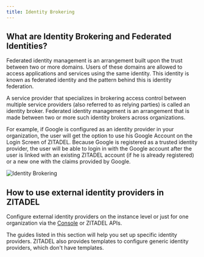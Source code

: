 ```yaml
---
title: Identity Brokering
---
```


## What are Identity Brokering and Federated Identities?

Federated identity management is an arrangement built upon the trust between two or more domains. Users of these domains are allowed to access applications and services using the same identity.
This identity is known as federated identity and the pattern behind this is identity federation.

A service provider that specializes in brokering access control between multiple service providers (also referred to as relying parties) is called an identity broker.
Federated identity management is an arrangement that is made between two or more such identity brokers across organizations.

For example, if Google is configured as an identity provider in your organization, the user will get the option to use his Google Account on the Login Screen of ZITADEL. Because Google is registered as a trusted identity provider, the user will be able to login in with the Google account after the user is linked with an existing ZITADEL account (if he is already registered) or a new one with the claims provided by Google.

![Identity Brokering](/img/guides/identity_brokering.png)

## How to use external identity providers in ZITADEL

Configure external identity providers on the instance level or just for one organization via the [Console](/guides/manage/console/instance-settings#identity-providers) or ZITADEL APIs.

The guides listed in this section will help you set up specific identity providers.
ZITADEL also provides templates to configure generic identity providers, which don't have templates.
